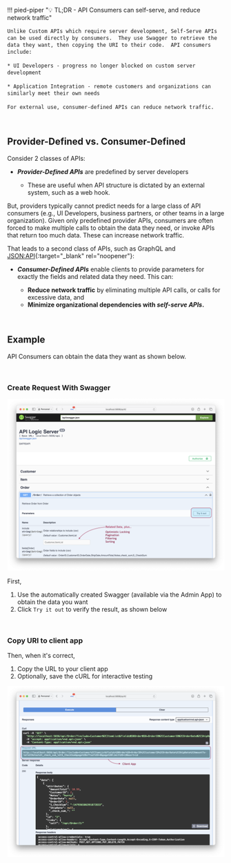 !!! pied-piper ":bulb: TL;DR - API Consumers can self-serve, and reduce network traffic"

    Unlike Custom APIs which require server development, Self-Serve APIs can be used directly by consumers.  They use Swagger to retrieve the data they want, then copying the URI to their code.  API consumers include:

    * UI Developers - progress no longer blocked on custom server development

    * Application Integration - remote customers and organizations can similarly meet their own needs

    For external use, consumer-defined APIs can reduce network traffic.

&nbsp;

## Provider-Defined vs. Consumer-Defined

Consider 2 classes of APIs:

* ***Provider-Defined APIs*** are predefined by server developers

    *  These are useful when API structure is dictated by an external system, such as a web hook.

But, providers typically cannot predict needs for a large class of API consumers (e.g., UI Developers, business partners, or other teams in a large organization).   Given only predefined provider APIs, consumers are often forced to make multiple calls to obtain the data they need, or invoke APIs that return too much data.  These can increase network traffic.

That leads to a second class of APIs, such as GraphQL and [JSON:API](https://jsonapi.org){:target="_blank" rel="noopener"}:

* ***Consumer-Defined APIs*** enable clients to provide parameters for exactly the fields and related data they need.  This can:

    * __Reduce network traffic__ by eliminating multiple API calls, or calls for excessive data, and
    * __Minimize organizational dependencies with _self-serve APIs_.__

&nbsp;

## Example

API Consumers can obtain the data they want as shown below.

&nbsp;

### Create Request With Swagger

![Create Request](images/api/swagger-get-data.png)

First,

1. Use the automatically created Swagger (available via the Admin App) to obtain the data you want
2. Click `Try it out` to verify the result, as shown below

&nbsp;

### Copy URI to client app

Then, when it's correct,

1. Copy the URL to your client app
2. Optionally, save the cURL for interactive testing

![Copy URI to client app](images/api/swagger-copy-uri.png)

